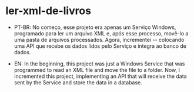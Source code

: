 # ler-xml-de-livros

- PT-BR: No começo, esse projeto era apenas um Serviço Windows, programado para ler um arquivo XML e, após esse processo, movê-lo a uma pasta de arquivos processados. Agora, incrementei -- colocando uma API que recebe os dados lidos pelo Serviço e integra ao banco de dados.

- EN: In the beginning, this project was just a Windows Service that was programmed to read an XML file and move the file to a folder. Now, I incremented this project, implementing an API that will receive the data sent by the Service and store the data in a database.